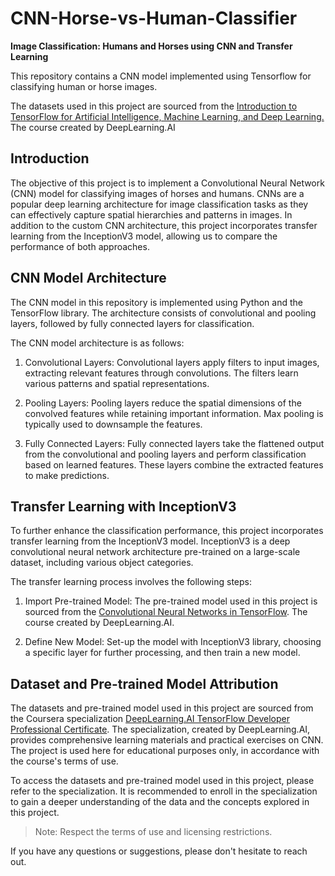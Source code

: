 # CNN-Horse-vs-Human-Classifier
**Image Classification: Humans and Horses using CNN and Transfer Learning**

This repository contains a CNN model implemented using Tensorflow for classifying human or horse images. 

The datasets used in this project are sourced from the [Introduction to TensorFlow for Artificial Intelligence, Machine Learning, and Deep Learning.](https://www.coursera.org/learn/introduction-tensorflow/home/welcome) The course created by DeepLearning.AI

## Introduction

The objective of this project is to implement a Convolutional Neural Network (CNN) model for classifying images of horses and humans. CNNs are a popular deep learning architecture for image classification tasks as they can effectively capture spatial hierarchies and patterns in images. In addition to the custom CNN architecture, this project incorporates transfer learning from the InceptionV3 model, allowing us to compare the performance of both approaches.

## CNN Model Architecture

The CNN model in this repository is implemented using Python and the TensorFlow library. The architecture consists of convolutional and pooling layers, followed by fully connected layers for classification.

The CNN model architecture is as follows:

1. Convolutional Layers: Convolutional layers apply filters to input images, extracting relevant features through convolutions. The filters learn various patterns and spatial representations.

2. Pooling Layers: Pooling layers reduce the spatial dimensions of the convolved features while retaining important information. Max pooling is typically used to downsample the features.

3. Fully Connected Layers: Fully connected layers take the flattened output from the convolutional and pooling layers and perform classification based on learned features. These layers combine the extracted features to make predictions.

## Transfer Learning with InceptionV3

To further enhance the classification performance, this project incorporates transfer learning from the InceptionV3 model. InceptionV3 is a deep convolutional neural network architecture pre-trained on a large-scale dataset, including various object categories.

The transfer learning process involves the following steps:

1. Import Pre-trained Model: The pre-trained model used in this project is sourced from the [Convolutional Neural Networks in TensorFlow](https://www.coursera.org/learn/convolutional-neural-networks-tensorflow/home/welcome). The course created by DeepLearning.AI.

2. Define New Model: Set-up the model with InceptionV3 library, choosing a specific layer for further processing, and then train a new model.

## Dataset and Pre-trained Model Attribution

The datasets and pre-trained model used in this project are sourced from the Coursera specialization [DeepLearning.AI TensorFlow Developer Professional Certificate](https://www.coursera.org/professional-certificates/tensorflow-in-practice). The specialization, created by DeepLearning.AI, provides comprehensive learning materials and practical exercises on CNN. The project is used here for educational purposes only, in accordance with the course's terms of use.

To access the datasets and pre-trained model used in this project, please refer to the specialization. It is recommended to enroll in the specialization to gain a deeper understanding of the data and the concepts explored in this project.

>Note: Respect the terms of use and licensing restrictions. 

If you have any questions or suggestions, please don't hesitate to reach out.

